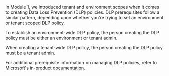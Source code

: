 In Module 1, we introduced tenant and environment scopes when it comes
to creating Data Loss Prevention (DLP) policies. DLP prerequisites
follow a similar pattern, depending upon whether you're trying to set
an environment or tenant scoped DLP policy.

To establish an environment-wide DLP policy, the person creating the DLP
policy must be either an environment or tenant admin.

When creating a tenant-wide DLP policy, the person creating the DLP
policy must be a tenant admin.

For additional prerequisite information on managing DLP policies, refer to Microsoft's in-product
[documentation](https://docs.microsoft.com/power-automate/prevent-data-loss.md?azure-portal=true#managing-dlp-policies).
